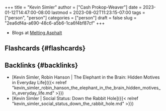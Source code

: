 +++
title = "Kevin Simler"
author = ["Cash Prokop-Weaver"]
date = 2023-01-12T14:47:00-08:00
lastmod = 2023-08-02T11:23:15-07:00
tags = ["person", "person"]
categories = ["person"]
draft = false
slug = "2ea6df4a-a690-48c6-a5b6-1ca6f4bf87cf"
+++

-   Blogs at [Melting Asphalt](https://meltingasphalt.com/)


## Flashcards {#flashcards}


## Backlinks {#backlinks}

-   [Kevin Simler, Robin Hanson | The Elephant in the Brain: Hidden Motives in Everyday Life]({{< relref "kevin_simler_robin_hanson_the_elephant_in_the_brain_hidden_motives_in_everyday_life.md" >}})
-   [Kevin Simler | Social Status: Down the Rabbit Hole]({{< relref "kevin_simler_social_status_down_the_rabbit_hole.md" >}})
